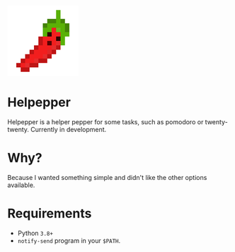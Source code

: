 ![Helper pepper image](art/helpepper.png)
# Helpepper
Helpepper is a helper pepper for some tasks, such as pomodoro or twenty-twenty.
Currently in development.

# Why?
Because I wanted something simple and didn't like the other options available.

# Requirements
- Python `3.8+`
- `notify-send` program in your `$PATH`.
